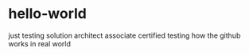 # hello-world
just testing
solution architect associate certified
testing how the github works in real world
